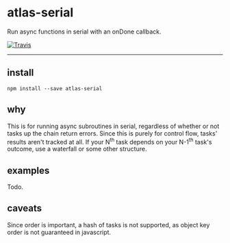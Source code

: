 # atlas-serial

Run async functions in serial with an onDone callback.

[![Travis](https://img.shields.io/travis/atlassubbed/atlas-serial.svg)](https://travis-ci.org/atlassubbed/atlas-serial)

---

## install

```
npm install --save atlas-serial
```

## why

This is for running async subroutines in serial, regardless of whether or not tasks up the chain return errors. Since this is purely for control flow, tasks' results aren't tracked at all. If your N<sup>th</sup> task depends on your N-1<sup>th</sup> task's outcome, use a waterfall or some other structure.

## examples

Todo.

## caveats

Since order is important, a hash of tasks is not supported, as object key order is not guaranteed in javascript.
